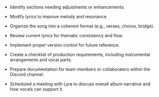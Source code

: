  

- Identify sections needing adjustments or enhancements.
- Modify lyrics to improve melody and resonance.
- Organize the song into a coherent format (e.g., verses, chorus, bridge).
- Review current lyrics for thematic consistency and flow.

- Implement proper version control for future reference.
- Create a checklist of production requirements, including instrumental arrangements and vocal parts.
- Prepare documentation for team members or collaborators within the Discord channel.

- Scheduled a meeting with Lyra to discuss overall album narrative and how vocals can support it.